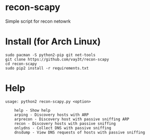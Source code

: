 # recon-scapy
Simple script for recon netowrk

# Install (for Arch Linux)
```
sudo pacman -S python2-pip git net-tools
git clone https://github.com/vay3t/recon-scapy
cd recon-scapy
sudo pip2 install -r requirements.txt
```

# Help
```
usage: python2 recon-scapy.py <option>

	help - Show help
	arping - Discovery hosts with ARP
	arprecon - Discovery host with passive sniffing ARP
	recon - Discovery hosts with passive sniffing
	onlydns - Collect DNS with passive sniffing
	dnsdump - View DNS requests of hosts with passive sniffing

```
